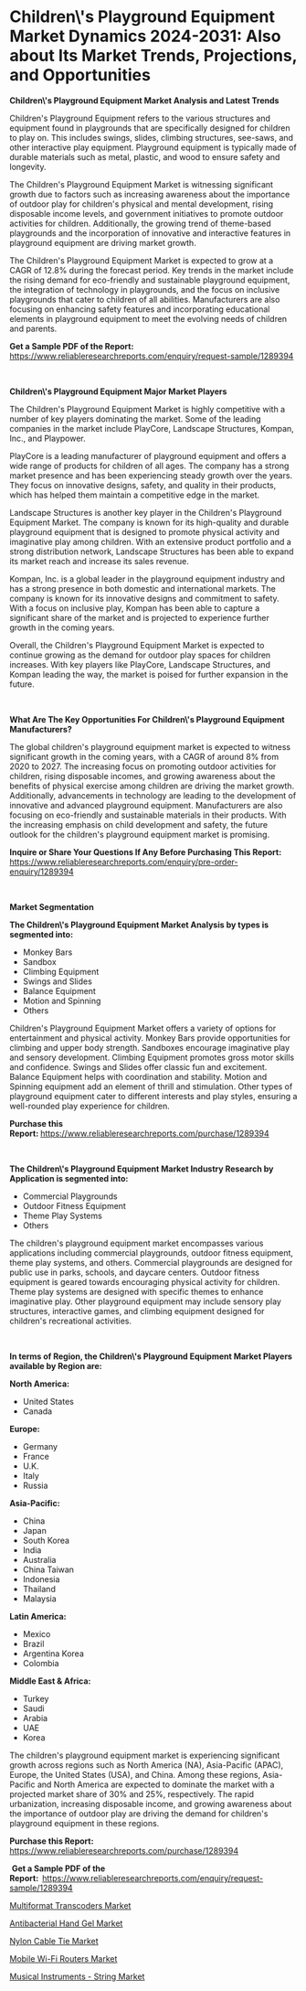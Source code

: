 <p><h1>Children\'s Playground Equipment Market Dynamics 2024-2031: Also about Its Market Trends, Projections, and Opportunities</h1></p><p><strong>Children\'s Playground Equipment Market Analysis and Latest Trends</strong></p>
<p><p>Children's Playground Equipment refers to the various structures and equipment found in playgrounds that are specifically designed for children to play on. This includes swings, slides, climbing structures, see-saws, and other interactive play equipment. Playground equipment is typically made of durable materials such as metal, plastic, and wood to ensure safety and longevity.</p><p>The Children's Playground Equipment Market is witnessing significant growth due to factors such as increasing awareness about the importance of outdoor play for children's physical and mental development, rising disposable income levels, and government initiatives to promote outdoor activities for children. Additionally, the growing trend of theme-based playgrounds and the incorporation of innovative and interactive features in playground equipment are driving market growth.</p><p>The Children's Playground Equipment Market is expected to grow at a CAGR of 12.8% during the forecast period. Key trends in the market include the rising demand for eco-friendly and sustainable playground equipment, the integration of technology in playgrounds, and the focus on inclusive playgrounds that cater to children of all abilities. Manufacturers are also focusing on enhancing safety features and incorporating educational elements in playground equipment to meet the evolving needs of children and parents.</p></p>
<p><strong>Get a Sample PDF of the Report:&nbsp;</strong> <a href="https://www.reliableresearchreports.com/enquiry/request-sample/1289394">https://www.reliableresearchreports.com/enquiry/request-sample/1289394</a></p>
<p>&nbsp;</p>
<p><strong>Children\'s Playground Equipment Major Market Players</strong></p>
<p><p>The Children's Playground Equipment Market is highly competitive with a number of key players dominating the market. Some of the leading companies in the market include PlayCore, Landscape Structures, Kompan, Inc., and Playpower.</p><p>PlayCore is a leading manufacturer of playground equipment and offers a wide range of products for children of all ages. The company has a strong market presence and has been experiencing steady growth over the years. They focus on innovative designs, safety, and quality in their products, which has helped them maintain a competitive edge in the market.</p><p>Landscape Structures is another key player in the Children's Playground Equipment Market. The company is known for its high-quality and durable playground equipment that is designed to promote physical activity and imaginative play among children. With an extensive product portfolio and a strong distribution network, Landscape Structures has been able to expand its market reach and increase its sales revenue.</p><p>Kompan, Inc. is a global leader in the playground equipment industry and has a strong presence in both domestic and international markets. The company is known for its innovative designs and commitment to safety. With a focus on inclusive play, Kompan has been able to capture a significant share of the market and is projected to experience further growth in the coming years.</p><p>Overall, the Children's Playground Equipment Market is expected to continue growing as the demand for outdoor play spaces for children increases. With key players like PlayCore, Landscape Structures, and Kompan leading the way, the market is poised for further expansion in the future.</p></p>
<p>&nbsp;</p>
<p><strong>What Are The Key Opportunities For Children\'s Playground Equipment Manufacturers?</strong></p>
<p><p>The global children's playground equipment market is expected to witness significant growth in the coming years, with a CAGR of around 8% from 2020 to 2027. The increasing focus on promoting outdoor activities for children, rising disposable incomes, and growing awareness about the benefits of physical exercise among children are driving the market growth. Additionally, advancements in technology are leading to the development of innovative and advanced playground equipment. Manufacturers are also focusing on eco-friendly and sustainable materials in their products. With the increasing emphasis on child development and safety, the future outlook for the children's playground equipment market is promising.</p></p>
<p><strong>Inquire or Share Your Questions If Any Before Purchasing This Report:</strong> <a href="https://www.reliableresearchreports.com/enquiry/pre-order-enquiry/1289394">https://www.reliableresearchreports.com/enquiry/pre-order-enquiry/1289394</a></p>
<p>&nbsp;</p>
<p><strong>Market Segmentation</strong></p>
<p><strong>The Children\'s Playground Equipment Market Analysis by types is segmented into:</strong></p>
<p><ul><li>Monkey Bars</li><li>Sandbox</li><li>Climbing Equipment</li><li>Swings and Slides</li><li>Balance Equipment</li><li>Motion and Spinning</li><li>Others</li></ul></p>
<p><p>Children's Playground Equipment Market offers a variety of options for entertainment and physical activity. Monkey Bars provide opportunities for climbing and upper body strength. Sandboxes encourage imaginative play and sensory development. Climbing Equipment promotes gross motor skills and confidence. Swings and Slides offer classic fun and excitement. Balance Equipment helps with coordination and stability. Motion and Spinning equipment add an element of thrill and stimulation. Other types of playground equipment cater to different interests and play styles, ensuring a well-rounded play experience for children.</p></p>
<p><strong>Purchase this Report:&nbsp;</strong><a href="https://www.reliableresearchreports.com/purchase/1289394">https://www.reliableresearchreports.com/purchase/1289394</a></p>
<p>&nbsp;</p>
<p><strong>The Children\'s Playground Equipment Market Industry Research by Application is segmented into:</strong></p>
<p><ul><li>Commercial Playgrounds</li><li>Outdoor Fitness Equipment</li><li>Theme Play Systems</li><li>Others</li></ul></p>
<p><p>The children's playground equipment market encompasses various applications including commercial playgrounds, outdoor fitness equipment, theme play systems, and others. Commercial playgrounds are designed for public use in parks, schools, and daycare centers. Outdoor fitness equipment is geared towards encouraging physical activity for children. Theme play systems are designed with specific themes to enhance imaginative play. Other playground equipment may include sensory play structures, interactive games, and climbing equipment designed for children's recreational activities.</p></p>
<p>&nbsp;</p>
<p><strong>In terms of Region, the Children\'s Playground Equipment Market Players available by Region are:</strong></p>
<p>
    <p> <strong> North America: </strong>
        <ul>
            <li>United States</li>
            <li>Canada</li>
        </ul>
        </p> 
    <p> <strong> Europe: </strong>
        <ul>
            <li>Germany</li>
            <li>France</li>
            <li>U.K.</li>
            <li>Italy</li>
            <li>Russia</li>
        </ul>
        </p> 
    <p> <strong> Asia-Pacific: </strong>
        <ul>
            <li>China</li>
            <li>Japan</li>
            <li>South Korea</li>
            <li>India</li>
            <li>Australia</li>
            <li>China Taiwan</li>
            <li>Indonesia</li>
            <li>Thailand</li>
            <li>Malaysia</li>
        </ul>
        </p> 
    <p> <strong> Latin America: </strong>
        <ul>
            <li>Mexico</li>
            <li>Brazil</li>
            <li>Argentina Korea</li>
            <li>Colombia</li>
        </ul>
        </p> 
    <p> <strong> Middle East & Africa: </strong>
        <ul>
            <li>Turkey</li>
            <li>Saudi</li>
            <li>Arabia</li>
            <li>UAE</li>
            <li>Korea</li>
        </ul>
    </p>
    </p>
<p><p>The children's playground equipment market is experiencing significant growth across regions such as North America (NA), Asia-Pacific (APAC), Europe, the United States (USA), and China. Among these regions, Asia-Pacific and North America are expected to dominate the market with a projected market share of 30% and 25%, respectively. The rapid urbanization, increasing disposable income, and growing awareness about the importance of outdoor play are driving the demand for children's playground equipment in these regions.</p></p>
<p><strong>Purchase this Report: </strong><a href="https://www.reliableresearchreports.com/purchase/1289394">https://www.reliableresearchreports.com/purchase/1289394</a></p>
<p>&nbsp;<strong>Get a Sample PDF of the Report:&nbsp;&nbsp;</strong><a href="https://www.reliableresearchreports.com/enquiry/request-sample/1289394">https://www.reliableresearchreports.com/enquiry/request-sample/1289394</a></p>
<p><strong></strong></p>
<p><p><a href="https://skillful-vermicelli-b89.notion.site/Multiformat-Transcoders-Market-Research-Report-Provides-thorough-Industry-Overview-which-offers-an--f393580920a34ab1a986305e21fa3139">Multiformat Transcoders Market</a></p><p><a href="https://view.publitas.com/reportprime-1/antibacterial-hand-gel-market-size-share-trends-analysis-report-by-application-regional-outlook-competitive-strategies-and-segment-forecasts-2024-2031/">Antibacterial Hand Gel Market</a></p><p><a href="https://view.publitas.com/reportprime-1/nylon-cable-tie-market-size-growth-outlook-from-2024-to-2031-projecting-at-markets-trends-analysis-by-application-regional-outlook-and-revenue/">Nylon Cable Tie Market</a></p><p><a href="https://simplistic-meeting-7ee.notion.site/Mobile-Wi-Fi-Routers-Market-Size-Growing-and-Forecasted-for-period-from-2024-2031-and-provides-com-ae6632ad8b0c482bb4f3393b10836812">Mobile Wi-Fi Routers Market</a></p><p><a href="https://eight-handstand-8fb.notion.site/Global-Musical-Instruments-String-Market-Size-and-Market-Trends-Insights-and-Projections-from-202-631b15b43ca24a2c96ab0fedd5f6c639">Musical Instruments - String Market</a></p></p>